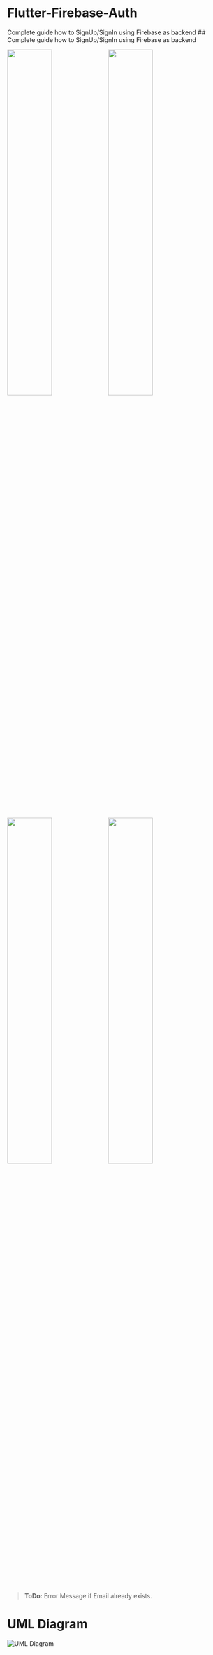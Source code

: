 # Flutter-Firebase-Auth
Complete guide how to SignUp/SignIn using Firebase as backend	## Complete guide how to SignUp/SignIn using Firebase as backend
<p float="left">
  <img src="https://github.com/tanujdey7/Flutter-Firebase-Auth/blob/master/screenshots/1590943534680.png" width="45%">
  <img src="https://github.com/tanujdey7/Flutter-Firebase-Auth/blob/master/screenshots/1590943537435.png" width="45%">
  <img src="https://github.com/tanujdey7/Flutter-Firebase-Auth/blob/master/screenshots/1590943540156.png" width="45%">
  <img src="https://github.com/tanujdey7/Flutter-Firebase-Auth/blob/master/screenshots/1590943542993.png" width="45%">
</p>

> **ToDo:** Error Message if Email already exists.
# UML Diagram

![UML Diagram](https://github.com/tanujdey7/Flutter-Firebase-Auth/blob/master/screenshots/Untitled%20Diagram%20(1).png)
